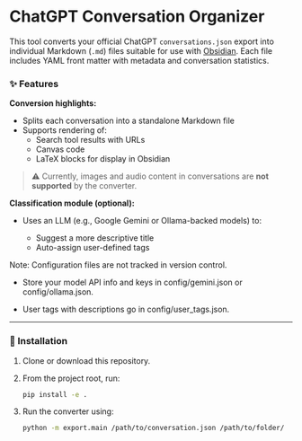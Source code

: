 # ChatGPT Conversation Organizer

This tool converts your official ChatGPT `conversations.json` export into individual Markdown (`.md`) files suitable for use with [Obsidian](https://obsidian.md/).
Each file includes YAML front matter with metadata and conversation statistics.

### ✨ Features

**Conversion highlights:**

* Splits each conversation into a standalone Markdown file
* Supports rendering of:
  * Search tool results with URLs
  * Canvas code
  * LaTeX blocks for display in Obsidian


> ⚠️ Currently, images and audio content in conversations are **not supported** by the converter.




**Classification module (optional):**

* Uses an LLM (e.g., Google Gemini or Ollama-backed models) to:

  * Suggest a more descriptive title
  * Auto-assign user-defined tags

Note: Configuration files are not tracked in version control.

   * Store your model API info and keys in config/gemini.json or config/ollama.json.

   * User tags with descriptions go in config/user_tags.json.

---

### 🔧 Installation

1. Clone or download this repository.
2. From the project root, run:

   ```bash
   pip install -e .
   ```
3. Run the converter using:
   ```bash
   python -m export.main /path/to/conversation.json /path/to/folder/
   ```

